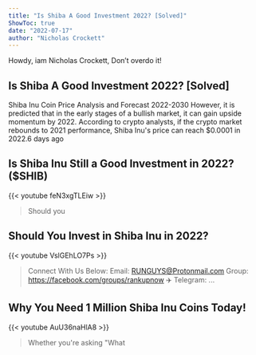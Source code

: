 ```yaml
---
title: "Is Shiba A Good Investment 2022? [Solved]"
ShowToc: true 
date: "2022-07-17"
author: "Nicholas Crockett" 
---
```


Howdy, iam Nicholas Crockett, Don’t overdo it!
## Is Shiba A Good Investment 2022? [Solved]
Shiba Inu Coin Price Analysis and Forecast 2022-2030 However, it is predicted that in the early stages of a bullish market, it can gain upside momentum by 2022. According to crypto analysts, if the crypto market rebounds to 2021 performance, Shiba Inu's price can reach $0.0001 in 2022.6 days ago

## Is Shiba Inu Still a Good Investment in 2022? ($SHIB)
{{< youtube feN3xgTLEiw >}}
>Should you 

## Should You Invest in Shiba Inu in 2022?
{{< youtube VslGEhLO7Ps >}}
>Connect With Us Below: Email: RUNGUYS@Protonmail.com Group: https://facebook.com/groups/rankupnow ✈️ Telegram: ...

## Why You Need 1 Million Shiba Inu Coins Today!
{{< youtube AuU36naHlA8 >}}
>Whether you're asking "What 

